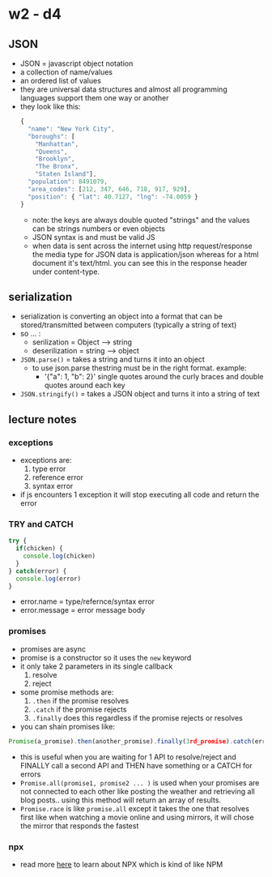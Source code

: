 # w2 - d4
## JSON
* JSON = javascript object notation
* a collection of name/values
* an ordered list of values
* they are universal data structures and almost all programming languages support them one way or another
* they look like this:
  ```js
  {
    "name": "New York City",
    "boroughs": [
      "Manhattan",
      "Queens",
      "Brooklyn",
      "The Bronx",
      "Staten Island"],
    "population": 8491079,
    "area_codes": [212, 347, 646, 718, 917, 929],
    "position": { "lat": 40.7127, "lng": -74.0059 }
  }
  ```
  * note: the keys are always double quoted "strings" and the values can be strings numbers or even objects
  * JSON syntax is and must be valid JS
  * when data is sent across the internet using http request/response the media type for JSON data is application/json whereas for a html document it's text/html. you can see this in the response header under content-type.

## serialization
* serialization is converting an object into a format that can be stored/transmitted between computers (typically a string of text)
* so ... :
  * serilization = Object --> string
  * deserilization = string --> object
* `JSON.parse()` = takes a string and turns it into an object
  * to use json.parse thestring must be in the right format. example: 
    * '{"a": 1, "b": 2}'
    single quotes around the curly braces and double quotes around each key
* `JSON.stringify()` = takes a JSON object and turns it into a string of text

## lecture notes
### exceptions
* exceptions are:
  1. type error
  2. reference error
  3. syntax error
* if js encounters 1 exception it will stop executing all code and return the error

### TRY and CATCH
```js
try {
  if(chicken) {
    console.log(chicken)
  }
} catch(error) {
  console.log(error)
}
```
* error.name = type/refernce/syntax error
* error.message = error message body

### promises
* promises are async
* promise is a constructor so it uses the `new` keyword
* it only take 2 parameters in its single callback
  1. resolve
  2. reject
* some promise methods are:
  1. `.then` if the promise resolves
  2. `.catch` if the promise rejects
  3. `.finally` does this regardless if the promise rejects or resolves
* you can shain promises like:
```js
Promise(a_promise).then(another_promise).finally(3rd_promise).catch(error)
```
  * this is useful when you are waiting for 1 API to resolve/reject and FINALLY call a second API and THEN have something or a CATCH for errors
* `Promise.all(promise1, promise2 ... )` is used when your promises are not connected to each other like posting the weather and retrieving all blog posts.. using this method will return an array of results.
* `Promise.race` is like `promise.all` except it takes the one that resolves first like when watching a movie online and using mirrors, it will chose the mirror that responds the fastest

### npx
* read more [here](https://blog.scottlogic.com/2018/04/05/npx-the-npm-package-runner.html) to learn about NPX which is kind of like NPM
